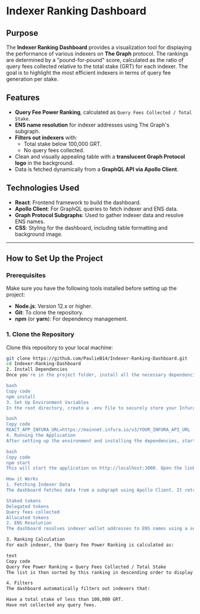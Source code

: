 # Indexer Ranking Dashboard

## Purpose
The **Indexer Ranking Dashboard** provides a visualization tool for displaying the performance of various indexers on **The Graph** protocol. The rankings are determined by a "pound-for-pound" score, calculated as the ratio of query fees collected relative to the total stake (GRT) for each indexer. The goal is to highlight the most efficient indexers in terms of query fee generation per stake.

## Features
- **Query Fee Power Ranking**, calculated as `Query Fees Collected / Total Stake`.
- **ENS name resolution** for indexer addresses using The Graph's subgraph.
- **Filters out indexers** with:
  - Total stake below 100,000 GRT.
  - No query fees collected.
- Clean and visually appealing table with a **translucent Graph Protocol logo** in the background.
- Data is fetched dynamically from a **GraphQL API via Apollo Client**.

## Technologies Used
- **React**: Frontend framework to build the dashboard.
- **Apollo Client**: For GraphQL queries to fetch indexer and ENS data.
- **Graph Protocol Subgraphs**: Used to gather indexer data and resolve ENS names.
- **CSS**: Styling for the dashboard, including table formatting and background image.

---

## How to Set Up the Project

### Prerequisites

Make sure you have the following tools installed before setting up the project:

- **Node.js**: Version 12.x or higher.
- **Git**: To clone the repository.
- **npm** (or **yarn**): For dependency management.

### 1. Clone the Repository

Clone this repository to your local machine:

```bash
git clone https://github.com/PaulieB14/Indexer-Ranking-Dashboard.git
cd Indexer-Ranking-Dashboard
2. Install Dependencies
Once you're in the project folder, install all the necessary dependencies using npm:

bash
Copy code
npm install
3. Set Up Environment Variables
In the root directory, create a .env file to securely store your Infura API URL. Add the following line to the .env file, replacing YOUR_INFURA_API_URL with your actual Infura URL:

bash
Copy code
REACT_APP_INFURA_URL=https://mainnet.infura.io/v3/YOUR_INFURA_API_URL
4. Running the Application
After setting up the environment and installing the dependencies, start the development server:

bash
Copy code
npm start
This will start the application on http://localhost:3000. Open the link in your browser to view the dashboard.

How it Works
1. Fetching Indexer Data
The dashboard fetches data from a subgraph using Apollo Client. It retrieves details for each indexer such as:

Staked tokens
Delegated tokens
Query fees collected
Allocated tokens
2. ENS Resolution
The dashboard resolves indexer wallet addresses to ENS names using a separate subgraph query, which enhances the readability of indexers' names.

3. Ranking Calculation
For each indexer, the Query Fee Power Ranking is calculated as:

text
Copy code
Query Fee Power Ranking = Query Fees Collected / Total Stake
The list is then sorted by this ranking in descending order to display the top performers.

4. Filters
The dashboard automatically filters out indexers that:

Have a total stake of less than 100,000 GRT.
Have not collected any query fees.

